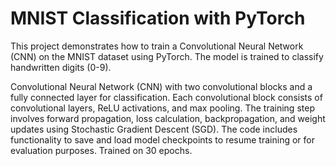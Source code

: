 # MNIST Classification with PyTorch

This project demonstrates how to train a Convolutional Neural Network (CNN) on the MNIST dataset using PyTorch. The model is trained to classify handwritten digits (0-9).

Convolutional Neural Network (CNN) with two convolutional blocks and a fully connected layer for classification. Each convolutional block consists of convolutional layers, ReLU activations, and max pooling. The training step involves forward propagation, loss calculation, backpropagation, and weight updates using Stochastic Gradient Descent (SGD). The code includes functionality to save and load model checkpoints to resume training or for evaluation purposes. Trained on 30 epochs.
